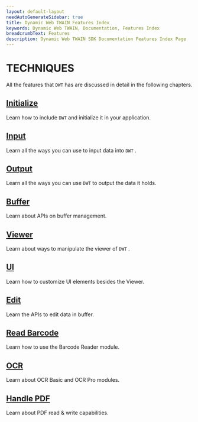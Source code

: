 ```yaml
---
layout: default-layout
needAutoGenerateSidebar: true
title: Dynamic Web TWAIN Features Index
keywords: Dynamic Web TWAIN, Documentation, Features Index
breadcrumbText: Features
description: Dynamic Web TWAIN SDK Documentation Features Index Page
---
```


# TECHNIQUES

All the features that `DWT` has are discussed in detail in the following chapters.

## [Initialize]({{site.indepth}}features/Initialize.html)

Learn how to include `DWT` and initialize it in your application.

## [Input]({{site.indepth}}features/Input.html)

Learn all the ways you can use to input data into `DWT` .

## [Output]({{site.indepth}}features/Output.html)

Learn all the ways you can use `DWT` to output the data it holds.

## [Buffer]({{site.indepth}}features/Buffer.html)

Learn about APIs on buffer management.

## [Viewer]({{site.indepth}}features/Viewer.html)

Learn about ways to manipulate the viewer of `DWT` .

## [UI]({{site.indepth}}features/UI.html)

Learn how to customize UI elements besides the Viewer.

## [Edit]({{site.indepth}}features/Edit.html)

Learn the APIs to edit data in buffer.

## [Read Barcode]({{site.indepth}}features/Barcode.html)

Learn how to use the Barcode Reader module.

## [OCR]({{site.indepth}}features/OCR.html)

Learn about OCR Basic and OCR Pro modules.

## [Handle PDF]({{site.indepth}}features/PDF.html)

Learn about PDF read & write capabilities.
